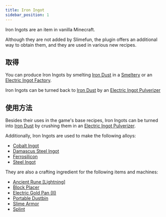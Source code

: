 ```yaml
---
title: Iron Ingot
sidebar_position: 1
---
```


Iron Ingots are an item in vanilla Minecraft.

Although they are not added by Slimefun, the plugin offers an additional way to obtain them, and they are used in various new recipes.

## 取得

You can produce Iron Ingots by smelting [Iron Dust](Iron-Dust) in a [Smeltery](Smeltery) or an [Electric Ingot Factory](Electric-Ingot-Factory).

Iron Ingots can be turned back to [Iron Dust](Iron-Dust) by an [Electric Ingot Pulverizer](Electric-Ingot-Pulverizer)

## 使用方法

Besides their uses in the game's base recipes, Iron Ingots can be turned into [Iron Dust](Iron-Dust) by crushing them in an [Electric Ingot Pulverizer](Electric-Ingot-Pulverizer).

Additionally, Iron Ingots are used to make the following alloys:

* [Cobalt Ingot](Cobalt-Ingot)
* [Damascus Steel Ingot](Damascus-Steel-Ingot)
* [Ferrosilicon](Ferrosilicon)
* [Steel Ingot](Steel-Ingot)

They are also a crafting ingredient for the following items and machines:

* [Ancient Rune [Lightning]](Ancient-Runes)
* [Block Placer](Block-Placer)
* [Electric Gold Pan (II)](Electric-Gold-Pan)
* [Portable Dustbin](Portable-Dustbin)
* [Slime Armor](Magical-Armor#the-leather-&-iron-slime-set)
* [Splint](Medical-Supplies)
